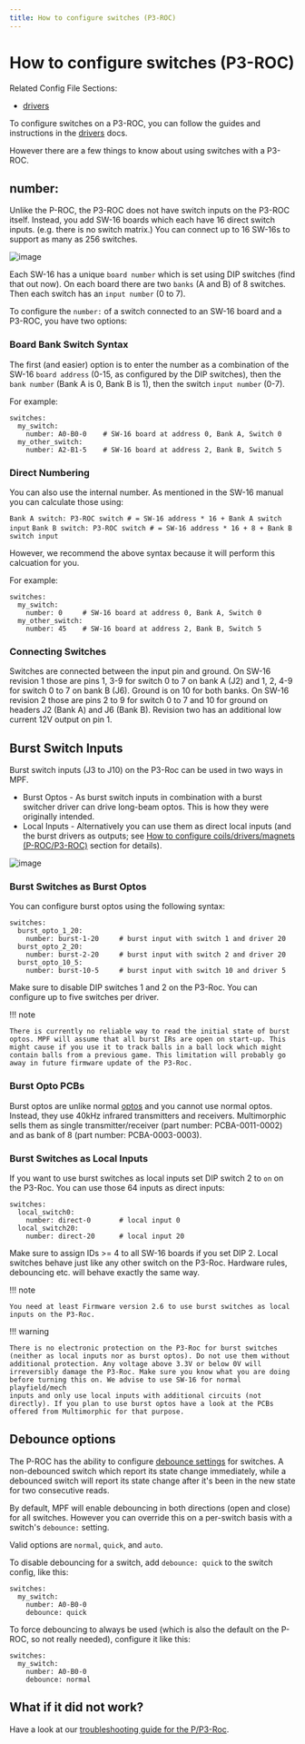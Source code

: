 ```yaml
---
title: How to configure switches (P3-ROC)
---
```


# How to configure switches (P3-ROC)


Related Config File Sections:

* [drivers](../../config/switches.md)

To configure switches on a P3-ROC, you can follow the guides and
instructions in the [drivers](../../mechs/switches/index.md) docs.

However there are a few things to know about using switches with a
P3-ROC.

## number:

Unlike the P-ROC, the P3-ROC does not have switch inputs on the P3-ROC
itself. Instead, you add SW-16 boards which each have 16 direct switch
inputs. (e.g. there is no switch matrix.) You can connect up to 16
SW-16s to support as many as 256 switches.

![image](../images/multimorphic_SW-16.png)

Each SW-16 has a unique `board number` which is set using DIP switches
(find that out now). On each board there are two `banks` (A and B) of 8
switches. Then each switch has an `input number` (0 to 7).

To configure the `number:` of a switch connected to an SW-16 board and a
P3-ROC, you have two options:

### Board Bank Switch Syntax

The first (and easier) option is to enter the number as a combination of
the SW-16 `board address` (0-15, as configured by the DIP switches),
then the `bank number` (Bank A is 0, Bank B is 1), then the switch
`input number` (0-7).

For example:

``` mpf-config
switches:
  my_switch:
    number: A0-B0-0    # SW-16 board at address 0, Bank A, Switch 0
  my_other_switch:
    number: A2-B1-5    # SW-16 board at address 2, Bank B, Switch 5
```

### Direct Numbering

You can also use the internal number. As mentioned in the SW-16 manual
you can calculate those using:

`Bank A switch: P3-ROC switch # = SW-16 address * 16 + Bank A switch input`
`Bank B switch: P3-ROC switch # = SW-16 address * 16 + 8 + Bank B switch input`

However, we recommend the above syntax because it will perform this
calcuation for you.

For example:

``` mpf-config
switches:
  my_switch:
    number: 0     # SW-16 board at address 0, Bank A, Switch 0
  my_other_switch:
    number: 45    # SW-16 board at address 2, Bank B, Switch 5
```

### Connecting Switches

Switches are connected between the input pin and ground. On SW-16
revision 1 those are pins 1, 3-9 for switch 0 to 7 on bank A (J2) and 1,
2, 4-9 for switch 0 to 7 on bank B (J6). Ground is on 10 for both banks.
On SW-16 revision 2 those are pins 2 to 9 for switch 0 to 7 and 10 for
ground on headers J2 (Bank A) and J6 (Bank B). Revision two has an
additional low current 12V output on pin 1.

## Burst Switch Inputs

Burst switch inputs (J3 to J10) on the P3-Roc can be used in two ways in
MPF.

* Burst Optos - As burst switch inputs in combination with a burst
    switcher driver can drive long-beam optos. This is how they were
    originally intended.
* Local Inputs - Alternatively you can use them as direct local inputs
    (and the burst drivers as outputs; see [How to configure coils/drivers/magnets (P-ROC/P3-ROC)](drivers.md) section for details).

![image](../images/multimorphic_p3_roc.png)

### Burst Switches as Burst Optos

You can configure burst optos using the following syntax:

``` mpf-config
switches:
  burst_opto_1_20:
    number: burst-1-20     # burst input with switch 1 and driver 20
  burst_opto_2_20:
    number: burst-2-20     # burst input with switch 2 and driver 20
  burst_opto_10_5:
    number: burst-10-5     # burst input with switch 10 and driver 5
```

Make sure to disable DIP switches 1 and 2 on the P3-Roc. You can
configure up to five switches per driver.

!!! note

    There is currently no reliable way to read the initial state of burst
    optos. MPF will assume that all burst IRs are open on start-up. This
    might cause if you use it to track balls in a ball lock which might
    contain balls from a previous game. This limitation will probably go
    away in future firmware update of the P3-Roc.

### Burst Opto PCBs

Burst optos are unlike normal
[optos](../../mechs/switches/optos.md) and you
cannot use normal optos. Instead, they use 40kHz infrared transmitters
and receivers. Multimorphic sells them as single transmitter/receiver
(part number: PCBA-0011-0002) and as bank of 8 (part number:
PCBA-0003-0003).

### Burst Switches as Local Inputs

If you want to use burst switches as local inputs set DIP switch 2 to
`on` on the P3-Roc. You can use those 64 inputs as direct inputs:

``` mpf-config
switches:
  local_switch0:
    number: direct-0       # local input 0
  local_switch20:
    number: direct-20      # local input 20
```

Make sure to assign IDs >= 4 to all SW-16 boards if you set DIP 2.
Local switches behave just like any other switch on the P3-Roc. Hardware
rules, debouncing etc. will behave exactly the same way.

!!! note

    You need at least Firmware version 2.6 to use burst switches as local
    inputs on the P3-Roc.

!!! warning

    There is no electronic protection on the P3-Roc for burst switches
    (neither as local inputs nor as burst optos). Do not use them without
    additional protection. Any voltage above 3.3V or below 0V will
    irreversibly damage the P3-Roc. Make sure you know what you are doing
    before turning this on. We advise to use SW-16 for normal playfield/mech
    inputs and only use local inputs with additional circuits (not
    directly). If you plan to use burst optos have a look at the PCBs
    offered from Multimorphic for that purpose.

## Debounce options

The P-ROC has the ability to configure
[debounce settings](../../mechs/switches/debounce.md) for switches. A non-debounced switch which report its state
change immediately, while a debounced switch will report its state
change after it's been in the new state for two consecutive reads.

By default, MPF will enable debouncing in both directions (open and
close) for all switches. However you can override this on a per-switch
basis with a switch's `debounce:` setting.

Valid options are `normal`, `quick`, and `auto`.

To disable debouncing for a switch, add `debounce: quick` to the switch
config, like this:

``` mpf-config
switches:
  my_switch:
    number: A0-B0-0
    debounce: quick
```

To force debouncing to always be used (which is also the default on the
P-ROC, so not really needed), configure it like this:

``` mpf-config
switches:
  my_switch:
    number: A0-B0-0
    debounce: normal
```

## What if it did not work?

Have a look at our
[troubleshooting guide for the P/P3-Roc](../../troubleshooting/index.md).
